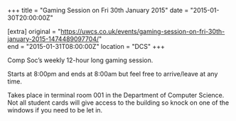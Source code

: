 +++
title = "Gaming Session on Fri 30th January 2015"
date = "2015-01-30T20:00:00Z"

[extra]
original = "https://uwcs.co.uk/events/gaming-session-on-fri-30th-january-2015-1474489097704/"    
end = "2015-01-31T08:00:00Z"
location = "DCS"
+++

Comp Soc’s weekly 12-hour long gaming session.

Starts at 8:00pm and ends at 8:00am but feel free to arrive/leave at any time.

Takes place in terminal room 001 in the Department of Computer Science. Not all student cards will give access to the building so knock on one of the windows if you need to be let in.

